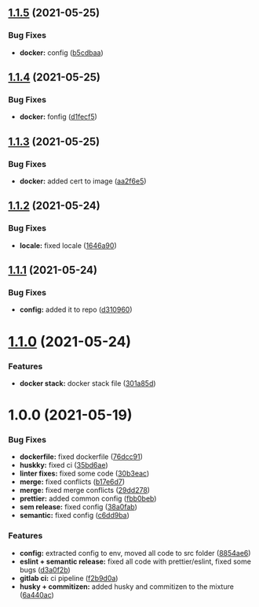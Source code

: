 ## [1.1.5](https://github.com/minq-team/minqbot/compare/v1.1.4...v1.1.5) (2021-05-25)


### Bug Fixes

* **docker:** config ([b5cdbaa](https://github.com/minq-team/minqbot/commit/b5cdbaa01b2d540cfe3714841072198ba4f69b9c))

## [1.1.4](https://github.com/minq-team/minqbot/compare/v1.1.3...v1.1.4) (2021-05-25)


### Bug Fixes

* **docker:** fonfig ([d1fecf5](https://github.com/minq-team/minqbot/commit/d1fecf52f6bb8286df33f236dd5eceb81fa25cb4))

## [1.1.3](https://github.com/minq-team/minqbot/compare/v1.1.2...v1.1.3) (2021-05-25)


### Bug Fixes

* **docker:** added cert to image ([aa2f6e5](https://github.com/minq-team/minqbot/commit/aa2f6e50feb535ca9fcffb6244220d4615a9b721))

## [1.1.2](https://github.com/minq-team/minqbot/compare/v1.1.1...v1.1.2) (2021-05-24)


### Bug Fixes

* **locale:** fixed locale ([1646a90](https://github.com/minq-team/minqbot/commit/1646a90f453c9b66857905a3dc63c98932756bd9))

## [1.1.1](https://github.com/minq-team/minqbot/compare/v1.1.0...v1.1.1) (2021-05-24)


### Bug Fixes

* **config:** added it to repo ([d310960](https://github.com/minq-team/minqbot/commit/d3109601bc6a8524a62666412016aafd779877c0))

# [1.1.0](https://github.com/minq-team/minqbot/compare/v1.0.0...v1.1.0) (2021-05-24)


### Features

* **docker stack:** docker stack file ([301a85d](https://github.com/minq-team/minqbot/commit/301a85db4ec9e36f5affe4a5e3b36178f6e3b4e1))

# 1.0.0 (2021-05-19)


### Bug Fixes

* **dockerfile:** fixed dockerfile ([76dcc91](https://github.com/minq-team/minqbot/commit/76dcc91a6e382fbeb76793ca8450a4bac83772f6))
* **huskky:** fixed ci ([35bd6ae](https://github.com/minq-team/minqbot/commit/35bd6aeb82232049c016f98d3e951fe9ca8e8b97))
* **linter fixes:** fixed some code ([30b3eac](https://github.com/minq-team/minqbot/commit/30b3eacbde39b0884e92cde2d93d36c0f536d805))
* **merge:** fixed conflicts ([b17e6d7](https://github.com/minq-team/minqbot/commit/b17e6d7239ccc472ab01073ffb3a6fea1b353a0d))
* **merge:** fixed merge conflicts ([29dd278](https://github.com/minq-team/minqbot/commit/29dd27865562c50d0d56ede77e82348d049d72e1))
* **prettier:** added common config ([fbb0beb](https://github.com/minq-team/minqbot/commit/fbb0bebe8ad04a2a0965f50b61177bce43c50b65))
* **sem release:** fixed config ([38a0fab](https://github.com/minq-team/minqbot/commit/38a0fab2a6df7166fc408e37ef65607672731a13))
* **semantic:** fixed config ([c6dd9ba](https://github.com/minq-team/minqbot/commit/c6dd9ba826e4408e1cf13d0d124546f61d786628))


### Features

* **config:** extracted config to env, moved all code to src folder ([8854ae6](https://github.com/minq-team/minqbot/commit/8854ae60ff69ced8c88fb245fd0a60c62ae72ae1))
* **eslint + semantic release:** fixed all code with prettier/eslint, fixed some bugs ([d3a0f2b](https://github.com/minq-team/minqbot/commit/d3a0f2b4dba13592caf37ce17da0f69ed3585b68))
* **gitlab ci:** ci pipeline ([f2b9d0a](https://github.com/minq-team/minqbot/commit/f2b9d0a111bf92d76468589a7079c630634316ef))
* **husky + commitizen:** added husky and commitizen to the mixture ([6a440ac](https://github.com/minq-team/minqbot/commit/6a440acc4ed09440fdd797d1e6fc73216f352142))
